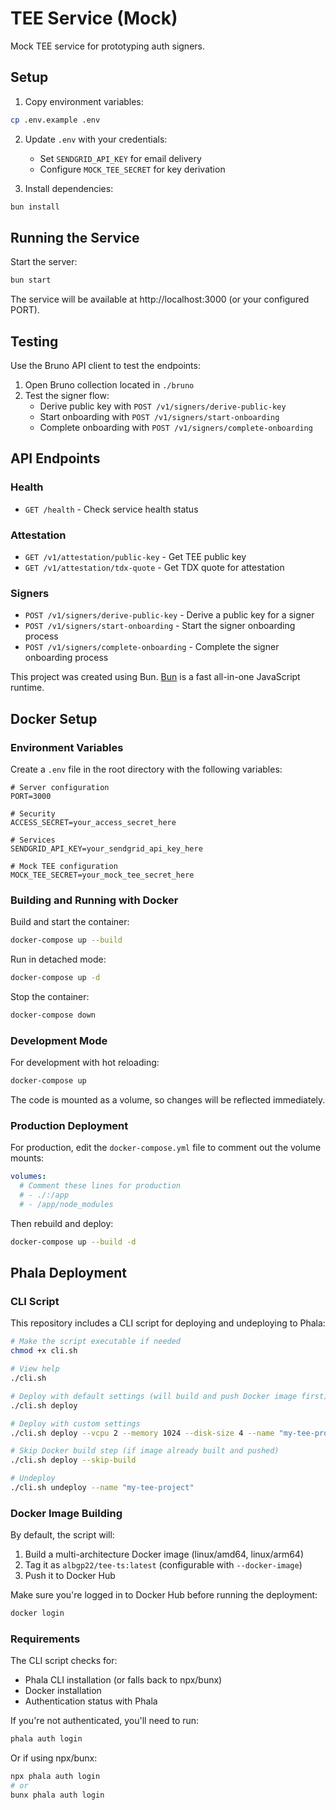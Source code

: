 # TEE Service (Mock)

Mock TEE service for prototyping auth signers.

## Setup

1. Copy environment variables:

```bash
cp .env.example .env
```

2. Update `.env` with your credentials:
   - Set `SENDGRID_API_KEY` for email delivery
   - Configure `MOCK_TEE_SECRET` for key derivation

3. Install dependencies:

```bash
bun install
```

## Running the Service

Start the server:

```bash
bun start
```

The service will be available at http://localhost:3000 (or your configured PORT).

## Testing

Use the Bruno API client to test the endpoints:

1. Open Bruno collection located in `./bruno`
2. Test the signer flow:
   - Derive public key with `POST /v1/signers/derive-public-key`
   - Start onboarding with `POST /v1/signers/start-onboarding`
   - Complete onboarding with `POST /v1/signers/complete-onboarding`

## API Endpoints

### Health
- `GET /health` - Check service health status

### Attestation
- `GET /v1/attestation/public-key` - Get TEE public key
- `GET /v1/attestation/tdx-quote` - Get TDX quote for attestation

### Signers
- `POST /v1/signers/derive-public-key` - Derive a public key for a signer
- `POST /v1/signers/start-onboarding` - Start the signer onboarding process
- `POST /v1/signers/complete-onboarding` - Complete the signer onboarding process

This project was created using Bun. [Bun](https://bun.sh) is a fast all-in-one JavaScript runtime.

## Docker Setup

### Environment Variables

Create a `.env` file in the root directory with the following variables:

```
# Server configuration
PORT=3000

# Security
ACCESS_SECRET=your_access_secret_here

# Services
SENDGRID_API_KEY=your_sendgrid_api_key_here

# Mock TEE configuration
MOCK_TEE_SECRET=your_mock_tee_secret_here
```

### Building and Running with Docker

Build and start the container:

```bash
docker-compose up --build
```

Run in detached mode:

```bash
docker-compose up -d
```

Stop the container:

```bash
docker-compose down
```

### Development Mode

For development with hot reloading:

```bash
docker-compose up
```

The code is mounted as a volume, so changes will be reflected immediately.

### Production Deployment

For production, edit the `docker-compose.yml` file to comment out the volume mounts:

```yaml
volumes:
  # Comment these lines for production
  # - ./:/app
  # - /app/node_modules
```

Then rebuild and deploy:

```bash
docker-compose up --build -d
```

## Phala Deployment

### CLI Script

This repository includes a CLI script for deploying and undeploying to Phala:

```bash
# Make the script executable if needed
chmod +x cli.sh

# View help
./cli.sh

# Deploy with default settings (will build and push Docker image first)
./cli.sh deploy

# Deploy with custom settings
./cli.sh deploy --vcpu 2 --memory 1024 --disk-size 4 --name "my-tee-project" --docker-image "myorg/myimage:latest"

# Skip Docker build step (if image already built and pushed)
./cli.sh deploy --skip-build

# Undeploy
./cli.sh undeploy --name "my-tee-project"
```

### Docker Image Building

By default, the script will:
1. Build a multi-architecture Docker image (linux/amd64, linux/arm64)
2. Tag it as `albgp22/tee-ts:latest` (configurable with `--docker-image`)
3. Push it to Docker Hub

Make sure you're logged in to Docker Hub before running the deployment:
```bash
docker login
```

### Requirements

The CLI script checks for:
- Phala CLI installation (or falls back to npx/bunx)
- Docker installation
- Authentication status with Phala

If you're not authenticated, you'll need to run:
```bash
phala auth login
```

Or if using npx/bunx:
```bash
npx phala auth login
# or
bunx phala auth login
```
